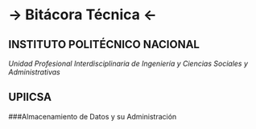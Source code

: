-> Bitácora Técnica <-
===================

**INSTITUTO POLITÉCNICO NACIONAL**
-------------------------------------------

*Unidad Profesional Interdisciplinaria de Ingeniería y Ciencias Sociales y Administrativas*

**UPIICSA**
-------------------------------------------

###Almacenamiento de Datos y su Administración
